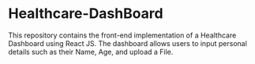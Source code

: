 # Healthcare-DashBoard
This repository contains the front-end implementation of a Healthcare Dashboard using React JS. The dashboard allows users to input personal details such as their Name, Age, and upload a File.
